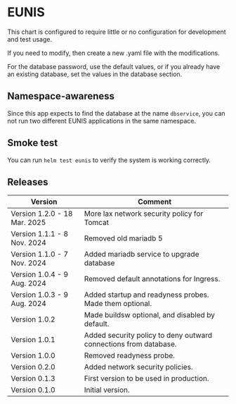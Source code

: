 # EUNIS

This chart is configured to require little or no configuration for development and test usage.

If you need to modify, then create a new .yaml file with the modifications.

For the database password, use the default values, or if you already have an existing database,
set the values in the database section.

## Namespace-awareness

Since this app expects to find the database at the name `dbservice`, you can not
run two different EUNIS applications in the same namespace.

## Smoke test

You can run `helm test eunis` to verify the system is working correctly.

## Releases

| Version | Comment |
| ------- | ------- |
| Version 1.2.0 - 18 Mar. 2025 | More lax network security policy for Tomcat |
| Version 1.1.1 - 8 Nov. 2024 | Removed old mariadb 5 |
| Version 1.1.0 - 7 Nov. 2024 | Added mariadb service to upgrade database |
| Version 1.0.4 - 9 Aug. 2024 | Removed default annotations for Ingress. |
| Version 1.0.3 - 9 Aug. 2024 | Added startup and readyness probes. Made them optional. |
| Version 1.0.2 | Made buildsw optional, and disabled by default. |
| Version 1.0.1 | Added security policy to deny outward connections from database. |
| Version 1.0.0 | Removed readyness probe. |
| Version 0.2.0 | Added network security policies. |
| Version 0.1.3 | First version to be used in production. |
| Version 0.1.0 | Initial version. |

